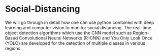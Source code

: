# Social-Distancing
We will go through in detail how one can use python combined with deep learning and computer vision to monitor social distancing.
The real-time object detection algorithms which use the CNN model such as Region-Based Convolutional Neural Networks (R-CNN) and You Only Look Once (YOLO) are developed for the detection of multiple classes in various regions.
